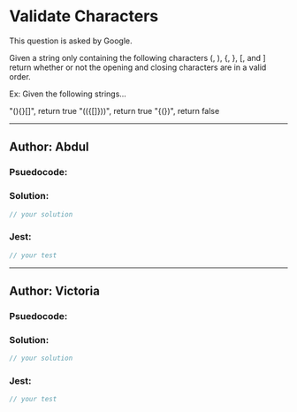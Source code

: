 # Validate Characters

This question is asked by Google. 

Given a string only containing the following characters (, ), {, }, [, and ] return whether or not the opening and closing characters are in a valid order.

Ex: Given the following strings...

"(){}[]", return true
"(({[]}))", return true
"{(})", return false

---

## Author: Abdul

### Psuedocode:


### Solution:

```js
// your solution
```

### Jest:

```js
// your test
```

---
## Author: Victoria

### Psuedocode:

### Solution:

```js
// your solution
```

### Jest:

```js
// your test
```